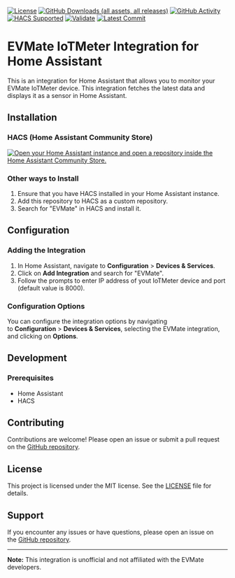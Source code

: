 [![License](https://img.shields.io/github/license/rpliva/hacs-evmate)](https://github.com/rpliva/hacs-evmate/blob/main/LICENSE)
[![GitHub Downloads (all assets, all releases)](https://img.shields.io/github/downloads/rpliva/hacs-evmate/total)](https://github.com/rpliva/hacs-evmate/releases)
[![GitHub Activity](https://img.shields.io/github/commit-activity/y/rpliva/hacs-evmate?label=commits)](https://github.com/rpliva/hacs-evmate/commits/main)
[![HACS Supported](https://img.shields.io/badge/HACS-Supported-03a9f4)](https://github.com/custom-components/hacs)
[![Validate](https://github.com/rpliva/hacs-evmate/actions/workflows/validate.yml/badge.svg)](https://github.com/rpliva/hacs-evmate/actions/workflows/validate.yml)
[![Latest Commit](https://badgen.net/github/last-commit/rpliva/hacs-evmate/main)](https://github.com/rpliva/hacs-evmate/commit/HEAD)

EVMate IoTMeter Integration for Home Assistant
==============================================

This is an integration for Home Assistant that allows you to monitor your EVMate IoTMeter device. This integration fetches the latest data and displays it as a sensor in Home Assistant. 


Installation
------------

### HACS (Home Assistant Community Store)
[![Open your Home Assistant instance and open a repository inside the Home Assistant Community Store.](https://my.home-assistant.io/badges/hacs_repository.svg)](https://my.home-assistant.io/redirect/hacs_repository/?owner=jmdevita&repository=parcel-ha&category=Integration)

### Other ways to Install

1.  Ensure that you have HACS installed in your Home Assistant instance.
2.  Add this repository to HACS as a custom repository.
3.  Search for "EVMate" in HACS and install it.

Configuration
-------------

### Adding the Integration

1.  In Home Assistant, navigate to **Configuration** > **Devices & Services**.
2.  Click on **Add Integration** and search for "EVMate".
3.  Follow the prompts to enter IP address of yout IoTMeter device and port (default value is 8000).

### Configuration Options

You can configure the integration options by navigating to **Configuration** > **Devices & Services**, selecting the EVMate integration, and clicking on **Options**.


Development
-----------

### Prerequisites

-   Home Assistant
-   HACS

Contributing
------------

Contributions are welcome! Please open an issue or submit a pull request on the [GitHub repository](https://github.com/rpliva/hacs-evmate/pulls).

License
-------

This project is licensed under the  MIT license. See the [LICENSE](/LICENSE) file for details.

Support
-------

If you encounter any issues or have questions, please open an issue on the [GitHub repository](https://github.com/rpliva/hacs-evmate/issues).


* * * * *

**Note:** This integration is unofficial and not affiliated with the EVMate developers.